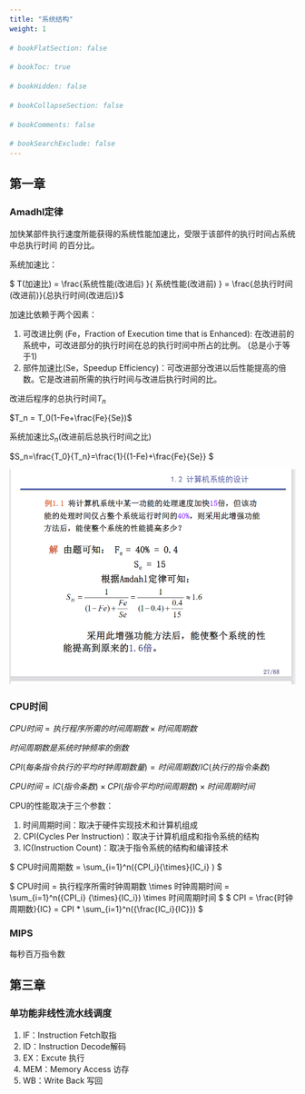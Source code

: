 ```yaml
---
title: "系统结构"
weight: 1

# bookFlatSection: false

# bookToc: true

# bookHidden: false

# bookCollapseSection: false

# bookComments: false

# bookSearchExclude: false
---
```


## 第一章

### Amadhl定律

加快某部件执行速度所能获得的系统性能加速比，受限于该部件的执行时间占系统中总执行时间
的百分比。

系统加速比：

$ T(加速比) = \frac{系统性能(改进后) }{ 系统性能(改进前) } = \frac{总执行时间(改进前)}{总执行时间(改进后)}$ 

加速比依赖于两个因素：
1. 可改进比例 (Fe，Fraction of Execution time that is Enhanced): 在改进前的系统中，可改进部分的执行时间在总的执行时间中所占的比例。
(总是小于等于1)
2. 部件加速比(Se，Speedup Efficiency)：可改进部分改进以后性能提高的倍数。它是改进前所需的执行时间与改进后执行时间的比。

改进后程序的总执行时间$T_n$

$T_n = T_0(1-Fe+\frac{Fe}{Se})$

系统加速比$S_n$(改进前后总执行时间之比)

$S_n=\frac{T_0}{T_n}=\frac{1}{(1-Fe)+\frac{Fe}{Se}} $

![Amadhl](./Amadhl.png)

### CPU时间

$CPU时间 = 执行程序所需的时间周期数 \times 时间周期数$

$时间周期数是系统时钟频率的倒数$

$CPI(每条指令执行的平均时钟周期数量) =  时间周期数 / IC(执行的指令条数)$

$CPU时间 = IC(指令条数) \times CPI(指令平均时间周期数) \times 时间周期时间$

CPU的性能取决于三个参数：
1. 时间周期时间：取决于硬件实现技术和计算机组成
2. CPI(Cycles Per Instruction)：取决于计算机组成和指令系统的结构
3. IC(Instruction Count)：取决于指令系统的结构和编译技术

$ CPU时间周期数 = \sum_{i=1}^n({CPI_i}{\times}{IC_i} ) $

$ CPU时间 = 执行程序所需时钟周期数 \times 时钟周期时间 = \sum_{i=1}^n({CPI_i} {\times}{IC_i}) \times 时间周期时间 $
$ CPI = \frac{时钟周期数}{IC} = CPI * \sum_{i=1}^n({\frac{IC_i}{IC}}) $

### MIPS

每秒百万指令数

## 第三章

### 单功能非线性流水线调度

1. IF：Instruction Fetch取指
2. ID：Instruction Decode解码
3. EX：Excute 执行
4. MEM：Memory Access 访存
5. WB：Write Back 写回
